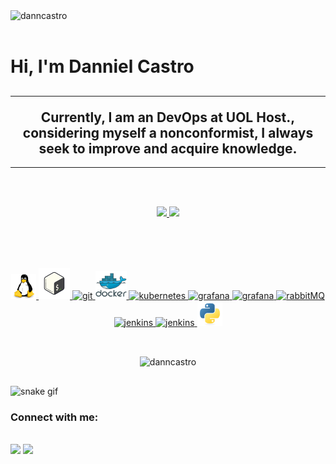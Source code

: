 
<div>
<img src="https://komarev.com/ghpvc/?username=danncastro&label=Profile%20views&color=127aba&style=plastic" alt="danncastro"/>
</div>
<br>

<p><h1>Hi, I'm Danniel Castro</h1></p>

<h2 align="center"><hr>Currently, I am an DevOps at UOL Host., considering myself a nonconformist, I always seek to improve and acquire knowledge.</h2>
<hr>

<br><br>

<div align="center">
  
<a href="https://github.com/danncastro">
<img height="180em" src="https://github-readme-stats.vercel.app/api?username=danncastro&show_icons=true&theme=radical&include_all_commits=true&count_private=true"/>
<img height="180em" src="https://github-readme-stats.vercel.app/api/top-langs/?username=danncastro&layout=compact&langs_count=7&theme=radical"/>
</div>

<br><br>

<div align="center"><br>                                             
<a href="https://www.linux.org/" target="_blank" rel="noreferrer"> <img src="https://raw.githubusercontent.com/devicons/devicon/master/icons/linux/linux-original.svg" alt="linux" width="40" height="40"/> </a>
<a href="https://www.gnu.org/software/bash/" target="_blank" rel="noreferrer"> <img src="https://github.com/danncastro/danncastro/blob/main/bash.png" alt="bash" width="50" height="50"/> </a>
<a href="https://git-scm.com/" target="_blank" rel="noreferrer"> <img src="https://www.vectorlogo.zone/logos/git-scm/git-scm-icon.svg" alt="git" width="40" height="40"/> </a>
<a href="https://www.docker.com/" target="_blank" rel="noreferrer"> <img src="https://raw.githubusercontent.com/devicons/devicon/master/icons/docker/docker-original-wordmark.svg" alt="docker" width="50" height="45"/> </a>
<a href="https://kubernetes.io" target="_blank" rel="noreferrer"> <img src="https://www.vectorlogo.zone/logos/kubernetes/kubernetes-icon.svg" alt="kubernetes" width="40" height="40"/> </a>
<a href="https://grafana.com" target="_blank" rel="noreferrer"> <img src="https://www.vectorlogo.zone/logos/zabbix/zabbix-icon.svg" alt="grafana" width="40" height="40"/> </a>
<a href="https://grafana.com" target="_blank" rel="noreferrer"> <img src="https://www.vectorlogo.zone/logos/grafana/grafana-icon.svg" alt="grafana" width="40" height="40"/> </a>
<a href="https://www.rabbitmq.com" target="_blank" rel="noreferrer"> <img src="https://www.vectorlogo.zone/logos/rabbitmq/rabbitmq-icon.svg" alt="rabbitMQ" width="40" height="40"/> </a>
<a href="https://www.jenkins.io" target="_blank" rel="noreferrer"> <img src="https://www.vectorlogo.zone/logos/jenkins/jenkins-icon.svg" alt="jenkins" width="40" height="40"/> </a>
<a href="https://www.jenkins.io" target="_blank" rel="noreferrer"> <img src="https://www.vectorlogo.zone/logos/java/java-vertical.svg" alt="jenkins" width="40" height="40"/> </a>
<a href="https://www.python.org" target="_blank" rel="noreferrer"> <img src="https://raw.githubusercontent.com/devicons/devicon/master/icons/python/python-original.svg" alt="python" width="40" height="40"/> </a>
</div>

##

<br>

<div align="center">
<img height="250px" width="800px" src="https://github-readme-streak-stats.herokuapp.com/?user=danncastro&theme=dark" alt="danncastro" /></p>
</div>

##

![snake gif](https://github.com/danncastro/danncastro/blob/output/github-contribution-grid-snake.svg)

<h3 align="left">Connect with me:</h3>
<div><br>
<a href = "mailto:dannielcastro001@gmail.com.com"><img src="https://img.shields.io/badge/-Gmail-%23333?style=for-the-badge&logo=gmail&logoColor=white" target="_blank"></a>
<a href="https://www.linkedin.com/in/danniel-castro-82451518a" target="_blank"><img src="https://img.shields.io/badge/-LinkedIn-%230077B5?style=for-the-badge&logo=linkedin&logoColor=white" target="_blank"></a>
</div>


